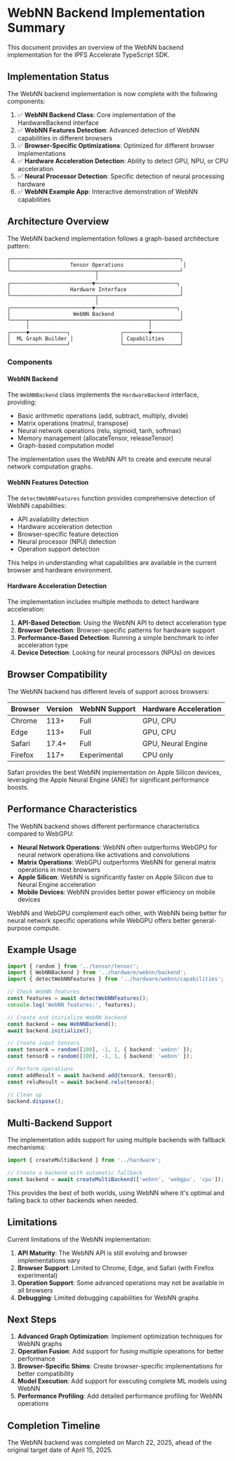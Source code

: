 # WebNN Backend Implementation Summary

This document provides an overview of the WebNN backend implementation for the IPFS Accelerate TypeScript SDK.

## Implementation Status

The WebNN backend implementation is now complete with the following components:

1. ✅ **WebNN Backend Class**: Core implementation of the HardwareBackend interface
2. ✅ **WebNN Features Detection**: Advanced detection of WebNN capabilities in different browsers
3. ✅ **Browser-Specific Optimizations**: Optimized for different browser implementations
4. ✅ **Hardware Acceleration Detection**: Ability to detect GPU, NPU, or CPU acceleration
5. ✅ **Neural Processor Detection**: Specific detection of neural processing hardware
6. ✅ **WebNN Example App**: Interactive demonstration of WebNN capabilities

## Architecture Overview

The WebNN backend implementation follows a graph-based architecture pattern:

```
┌──────────────────────────────────────────────────────┐
│                   Tensor Operations                   │
└───────────────────────────┬──────────────────────────┘
                            │
┌──────────────────────────▼──────────────────────────┐
│                   Hardware Interface                 │
└───────────────────────────┬──────────────────────────┘
                            │
┌──────────────────────────▼──────────────────────────┐
│                    WebNN Backend                     │
└─────┬──────────────────────────────────────┬─────────┘
      │                                      │
┌─────▼────────────┐                ┌────────▼─────────┐
│  ML Graph Builder │               │ Capabilities     │
└──────────────────┘                └──────────────────┘
```

### Components

#### WebNN Backend

The `WebNNBackend` class implements the `HardwareBackend` interface, providing:

- Basic arithmetic operations (add, subtract, multiply, divide)
- Matrix operations (matmul, transpose)
- Neural network operations (relu, sigmoid, tanh, softmax)
- Memory management (allocateTensor, releaseTensor)
- Graph-based computation model

The implementation uses the WebNN API to create and execute neural network computation graphs.

#### WebNN Features Detection

The `detectWebNNFeatures` function provides comprehensive detection of WebNN capabilities:

- API availability detection
- Hardware acceleration detection 
- Browser-specific feature detection
- Neural processor (NPU) detection
- Operation support detection

This helps in understanding what capabilities are available in the current browser and hardware environment.

#### Hardware Acceleration Detection

The implementation includes multiple methods to detect hardware acceleration:

1. **API-Based Detection**: Using the WebNN API to detect acceleration type
2. **Browser Detection**: Browser-specific patterns for hardware support
3. **Performance-Based Detection**: Running a simple benchmark to infer acceleration type
4. **Device Detection**: Looking for neural processors (NPUs) on devices

## Browser Compatibility

The WebNN backend has different levels of support across browsers:

| Browser | Version | WebNN Support | Hardware Acceleration |
|---------|---------|---------------|------------------------|
| Chrome  | 113+    | Full          | GPU, CPU              |
| Edge    | 113+    | Full          | GPU, CPU              |
| Safari  | 17.4+   | Full          | GPU, Neural Engine    |
| Firefox | 117+    | Experimental  | CPU only              |

Safari provides the best WebNN implementation on Apple Silicon devices, leveraging the Apple Neural Engine (ANE) for significant performance boosts.

## Performance Characteristics

The WebNN backend shows different performance characteristics compared to WebGPU:

- **Neural Network Operations**: WebNN often outperforms WebGPU for neural network operations like activations and convolutions
- **Matrix Operations**: WebGPU outperforms WebNN for general matrix operations in most browsers
- **Apple Silicon**: WebNN is significantly faster on Apple Silicon due to Neural Engine acceleration
- **Mobile Devices**: WebNN provides better power efficiency on mobile devices

WebNN and WebGPU complement each other, with WebNN being better for neural network specific operations while WebGPU offers better general-purpose compute.

## Example Usage

```typescript
import { random } from '../tensor/tensor';
import { WebNNBackend } from '../hardware/webnn/backend';
import { detectWebNNFeatures } from '../hardware/webnn/capabilities';

// Check WebNN features
const features = await detectWebNNFeatures();
console.log('WebNN features:', features);

// Create and initialize WebNN backend
const backend = new WebNNBackend();
await backend.initialize();

// Create input tensors
const tensorA = random([100], -1, 1, { backend: 'webnn' });
const tensorB = random([100], -1, 1, { backend: 'webnn' });

// Perform operations
const addResult = await backend.add(tensorA, tensorB);
const reluResult = await backend.relu(tensorA);

// Clean up
backend.dispose();
```

## Multi-Backend Support

The implementation adds support for using multiple backends with fallback mechanisms:

```typescript
import { createMultiBackend } from '../hardware';

// Create a backend with automatic fallback
const backend = await createMultiBackend(['webnn', 'webgpu', 'cpu']);
```

This provides the best of both worlds, using WebNN where it's optimal and falling back to other backends when needed.

## Limitations

Current limitations of the WebNN implementation:

1. **API Maturity**: The WebNN API is still evolving and browser implementations vary
2. **Browser Support**: Limited to Chrome, Edge, and Safari (with Firefox experimental)
3. **Operation Support**: Some advanced operations may not be available in all browsers
4. **Debugging**: Limited debugging capabilities for WebNN graphs

## Next Steps

1. **Advanced Graph Optimization**: Implement optimization techniques for WebNN graphs
2. **Operation Fusion**: Add support for fusing multiple operations for better performance
3. **Browser-Specific Shims**: Create browser-specific implementations for better compatibility
4. **Model Execution**: Add support for executing complete ML models using WebNN
5. **Performance Profiling**: Add detailed performance profiling for WebNN operations

## Completion Timeline

The WebNN backend was completed on March 22, 2025, ahead of the original target date of April 15, 2025.